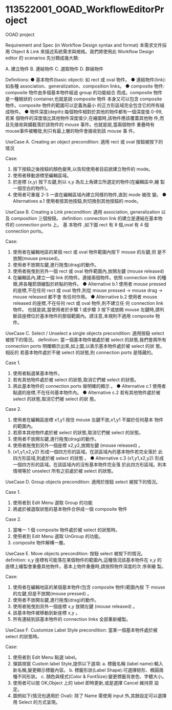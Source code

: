 # 113522001_OOAD_WorkflowEditorProject
OOAD project

Requirement and Spec
(in Workflow Design syntax and format)
本需求文件採用 Object & Link 來描述系統需求與規格。我們將使用此 Workflow
Design editor 的 scenarios 先分類成幾大類:

A. 建立物件
B. 連結物件
C. 選取物件
D. 群組物件

Definitions:
● 基本物件(basic object): 如 rect 或 oval 物件。
● 連結物件(link): 如各種 association、generalization、composition links。
● composite 物件: composite 物件由多個基本物件經過 group 的功能組合
而成。composite 物件是一種樹狀的 container,也就是說 composite 物件
本身又可以包含 composite 物件。composite 物件的範圍可以定義為最小
的正方形區域完全包含它的所有組成物件。
● 物件深度(depth):每個物件相對於其他的物件都有一個深度值 0-99, 若某
個物件的深度值比其他物件深度值少,在繪圖時,該物件應該覆蓋其他物
件,而且先接收與攔截落於該物件的 mouse 事件。也就是說,當兩個物件
重疊時有mouse事件被觸發,則只有最上層的物件會接收到該 mouse 事
件。

UseCase A. Creating an object
precondition: 適用 rect 或 oval 按鈕被按下的情況

Case:
1. 按下按鈕之後按鈕的顏色變黑,以告知使用者目前欲建立物件的 mode。
2. 使用者移動游標至編輯區域。
3. 於座標 (x,y) 按下左鍵,則以 x,y 為左上角建立所選定的物件(在編輯區中,繪
製一個空白的物件)。
4. 使用者可重複 2-3 一直在編輯區域內建立同樣的物件,直到 mode 被改
變。
● Alternatives a.1 使用者按其他按鈕,則切換到其他按鈕的 mode。

UseCase B. Creating a Link
precondition: 適用 association, generalization 以及 composition 三個按鈕。
definition: connection link 的建立是連結在基本物件的 connection ports 上。 基
本物件 ,如下圖 rect 有 8 個,oval 有 4 個 connection ports。

Case:
1. 使用者在編輯地區的某個 rect 或 oval 物件範圍內按下 mouse 的左鍵,但
是不放開(mouse pressed)。
2. 使用者不放開左鍵,進行拖曳(drag)的動作。
3. 使用者拖曳到另外一個 rect 或 oval 物件範圍內,放開左鍵 (mouse
released)
4. 在編輯區內,建立一個 link 的物件。連接兩個物件。依照 connection link
的種類,將各種箭頭繪製於終點的物件。
● Alternative b.1
使用者 mouse pressed 的座標,不在任何 rect 或 oval 物件,則從 mouse
pressed -> mouse drag -> mouse released 都不會 有任何作用。
● Alternative b.2
使用者 mouse released 的座標,不在任何 rect 或 oval 物件,則不建立任
何 connection link 物件。
也就是說,當使用者於步驟 1 或步驟 3 按下或放開 mouse 左鍵時,請判
斷該座標位於基本物件的那個範圍內。請注意,本規則不適用 composite
物件。

UseCase C. Select / Unselect a single objects
precondition: 適用按鈕 select 被按下的情況。
definition: 當一個基本物件被處於被 select 的狀態,我們會將所有 connection
ports 明確顯示出來,如上圖,以表示基本物件處於被 select 的狀 態。相反的
若基本物件處於不被 select 的狀態,則 connection ports 是隱藏的。

Case 1.
1. 使用者點選某基本物件。
2. 若有其他物件處於被 select 的狀態,取消它們被 select 的狀態。
3. 將此基本物件的 connection ports 做明確的顯示 。
● Alternative c.1 使用者點選的座標,不在任何基本物件內。
● Alternative c.2 若有其他物件處於被 select 的狀態,取消它們被 select 的狀
態。

Case 2.
1. 使用者在編輯區座標 x1,y1 按住 mouse 左鍵不放,x1,y1 不屬於任何基本
物件的範圍內。
2. 若原本其他物件處於被 select 的狀態,取消它們被 select 的狀態。
3. 使用者不放開左鍵,進行拖曳(drag)的動作。
4. 使用者拖曳到另外一個座標 x2,y2,放開左鍵 (mouse released) 。
5. (x1,y1,x2,y2) 形成一個四方形的區域。在該區域內的基本物件若完全落於
此四方形區域,則處於被 select 的狀態 。
● Alternative c.3
(x1,y1,x2,y2) 形成一個四方形的區域。在該區域內的沒有基本物件完全落
於此四方形區域。則本情境等於 unselect 所有之前處於被 select 的狀態。

UseCase D. Group objects
precondition: 適用於按鈕 select 被按下的情況。

Case 1.
1. 使用者到 Edit Menu 選取 Group 的功能
2. 將處於被選取狀態的基本物件合併成一個 composite 物件

Case 2.
1. 當唯一 1 個 composite 物件處於被 select 的狀態時。
2. 使用者到 Edit Menu 選取 UnGroup 的功能。
3. composite 物件解構一層。

UseCase E. Move objects
precondition: 按鈕 select 被按下的情況。
definition: x,y 座標有可能落在某個物件的範圍內,這種情況該基本物件在 x,y 的
座標上繪製會重疊其他物件。基本上物件重疊時,請按照物件深度的次 序來繪
製。

Case:
1. 使用者在編輯地區的某個基本物件(包含 composite 物件)範圍內按 下
mouse 的左鍵,但是不放開(mouse pressed) 。
2. 使用者不放開左鍵,進行拖曳(drag)的動作。
3. 使用者拖曳到另外一個座標 x,y 放開左鍵 (mouse released) 。
4. 該基本物件被移動到新座標 x,y 。
5. 所有連結到該基本物件的 connection links 全部重新繪製。

UseCase F. Customize Label Style
precondition: 當某一個基本物件處於被 select 的狀態時。

Case:
1. 使用者到 Edit Menu 點選 label。
2. 彈跳視窗 Custom label Style,提供以下選項:
a. 標籤名稱 (label name):輸入新名稱,變更顯示標籤內容。
b. 標籤形狀(Label Shape):可選擇矩形、橢圓兩種不同形狀。
c. 顏色與樣式(Color & FontSize):變更標籤背景色、字體大小。
3. 使用者可以按 OK,Object 上的 label 即時更新,或是選擇 Cancel 維持原
設定。
4. 圖例如下(情況也適用於 Oval):
除了 Name 需使用 input 外,其餘設定可以選擇用 Select 的方式呈現。
